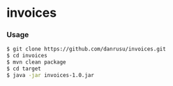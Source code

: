 # invoices

### Usage
```bash
$ git clone https://github.com/danrusu/invoices.git
$ cd invoices
$ mvn clean package
$ cd target
$ java -jar invoices-1.0.jar
```


